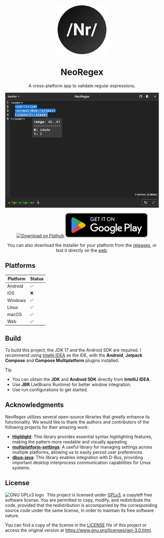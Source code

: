 <p align="center">
  <img src="application/assets/ic_launcher.png" alt="NeoRegex logo" height="160" width="160" />
</p>

<h1 align="center">NeoRegex</h1>

<p align="center">
A cross-platform app to validate regular expressions.
</p>

<p align="center">
    <img src="images/desktop/linux_dark_mode.png" alt="NeoRegex desktop app"/>
</p>

<p align="center">
    <a href="https://flathub.org/apps/com.neoutils.NeoRegex"><img height="80px" alt="Download on Flathub" src="https://flathub.org/assets/badges/flathub-badge-en.svg"/></a>
    <a href="https://play.google.com/store/apps/details?id=com.neo.regex"><img height="80px" alt="Get it on Google Play" src="images/playstore_badge.webp"/></a>
</p>

<p align="center">
    You can also download the installer for your platform from the <a href="https://github.com/NeoUtils/NeoRegex/releases">releases</a>, or test it directly on the <a href="https://neoregex.neoutils.com/">web</a>.
</p>

## Platforms

| Platform | Status |
|----------|--------|
| Android  | ✅      |
| iOS      | ❌      |
| Windows  | ✅      |
| Linux    | ✅      |
| macOS    | ✅      |
| Web      | ✅      |

## Build

To build this project, the JDK 17 and the Android SDK are required.
I recommend using [Intellij IDEA](https://www.jetbrains.com/idea/download) as the IDE, with the **Android**, **Jetpack Compose** and **Compose Multiplatform** plugins installed.

> [!TIP]
> - You can obtain the **JDK** and **Android SDK** directly from **IntelliJ IDEA**.
> - Use **JBR** (JetBrains Runtime) for better window integration.
> - Use run configurations to get started.

## Acknowledgments

NeoRegex utilizes several open-source libraries that greatly enhance its functionality. We would like to thank the authors and contributors of the following projects for their amazing work:

- [**Highlight**](https://github.com/NeoUtils/Highlight):  This library provides essential syntax highlighting features, making the pattern more readable and visually appealing.
- [**multiplatform-settings**](https://github.com/russhwolf/multiplatform-settings): A useful library for managing settings across multiple platforms, allowing us to easily persist user preferences.
- [**dbus-java**](https://github.com/hypfvieh/dbus-java): This library enables integration with D-Bus, providing important desktop interprocess communication capabilities for Linux systems.

## License

<a href="https://www.gnu.org/licenses/gpl-3.0.html">
  <img src="https://www.gnu.org/graphics/gplv3-127x51.png" alt="GNU GPLv3 logo" align="left" style="margin-right: 10px;">
</a>

This project is licensed under [GPLv3](https://www.gnu.org/licenses/gpl-3.0.html), a copyleft free software license. You
are permitted to copy, modify, and
redistribute the code, provided that the redistribution is accompanied by the corresponding source code under the same
license, in order to maintain its free software nature.

You can find a copy of the license in the [LICENSE](/LICENSE)
file of this project or access the original version at https://www.gnu.org/licenses/gpl-3.0.html.

